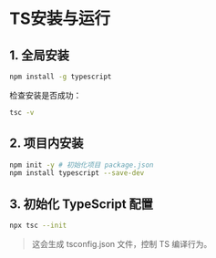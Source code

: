 # TS安装与运行

## 1. 全局安装

```bash
npm install -g typescript
```

检查安装是否成功：

```bash
tsc -v
```

## 2. 项目内安装

```bash
npm init -y # 初始化项目 package.json
npm install typescript --save-dev
```

## 3. 初始化 TypeScript 配置

```bash
npx tsc --init
```

> 这会生成 tsconfig.json 文件，控制 TS 编译行为。
